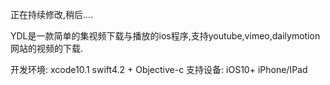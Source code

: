 正在持续修改,稍后....

YDL是一款简单的集视频下载与播放的ios程序,支持youtube,vimeo,dailymotion网站的视频的下载.

开发环境: xcode10.1 swift4.2 + Objective-c 
支持设备: iOS10+ iPhone/IPad
